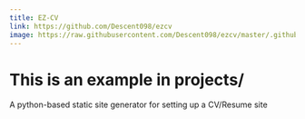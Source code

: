 ```yaml
---
title: EZ-CV
link: https://github.com/Descent098/ezcv
image: https://raw.githubusercontent.com/Descent098/ezcv/master/.github/logo.png
---
```


# This is an example in projects/
A python-based static site generator for setting up a CV/Resume site